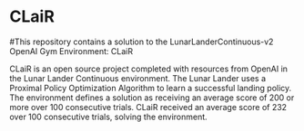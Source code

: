 # CLaiR
#This repository contains a solution to the LunarLanderContinuous-v2 OpenAI Gym Environment: CLaiR 

CLaiR is an open source project completed with resources from OpenAI in the Lunar Lander Continuous environment. The Lunar Lander uses a Proximal Policy Optimization Algorithm to learn a successful landing policy. The environment defines a solution as receiving an average score of 200 or more over 100 consecutive trials. CLaiR received an average score of 232 over 100 consecutive trials, solving the environment.
